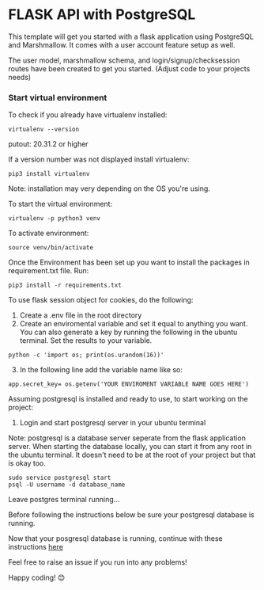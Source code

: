 # FLASK API with PostgreSQL

This template will get you started with a flask application using PostgreSQL and Marshmallow. It comes with a user account feature setup as well.

The user model, marshmallow schema, and login/signup/checksession routes have been created to get you started. (Adjust code to your projects needs)

### Start virtual environment

To check if you already have virtualenv installed:

```
virtualenv --version
```

putout: 20.31.2 or higher

If a version number was not displayed install virtualenv:

```
pip3 install virtualenv
```

Note: installation may very depending on the OS you're using.

To start the virtual environment:

```
virtualenv -p python3 venv
```

To activate environment:

```
source venv/bin/activate
```

Once the Environment has been set up you want to install the packages in requirement.txt file. Run:

```
pip3 install -r requirements.txt
```

To use flask session object for cookies, do the following:

1. Create a .env file in the root directory
2. Create an enviromental variable and set it equal to anything you want. You can also generate a key by running the following in the ubuntu terminal. Set the results to your variable.

```
python -c 'import os; print(os.urandom(16))'
```

3. In the following line add the variable name like so:

```
app.secret_key= os.getenv('YOUR ENVIROMENT VARIABLE NAME GOES HERE')
```

Assuming postgresql is installed and ready to use, to start working on the project:

1. Login and start postgresql server in your ubuntu terminal

Note: postgresql is a database server seperate from the flask application server. When starting the database locally, you can start it from any root in the ubuntu terminal. It doesn't need to be at the root of your project but that is okay too.

```
sudo service postgresql start
psql -U username -d database_name
```

Leave postgres terminal running...

Before following the instructions below be sure your postgresql database is running.

Now that your posgresql database is running, continue with these instructions [here](https://ruthr.hashnode.dev/api-template-with-flask-sqlalchemy-postgresql)

Feel free to raise an issue if you run into any problems!

Happy coding! 😊
